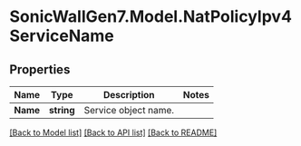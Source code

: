 # SonicWallGen7.Model.NatPolicyIpv4ServiceName

## Properties

Name | Type | Description | Notes
------------ | ------------- | ------------- | -------------
**Name** | **string** | Service object name. | 

[[Back to Model list]](../README.md#documentation-for-models) [[Back to API list]](../README.md#documentation-for-api-endpoints) [[Back to README]](../README.md)

